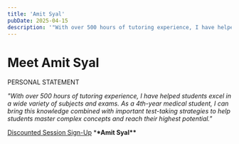 ```yaml
---
title: 'Amit Syal'
pubDate: 2025-04-15
description: '"With over 500 hours of tutoring experience, I have helped students excel in a wide variety of subjects and exams. As a 4thyear medical student, I can brin.'
---
```


# Meet Amit Syal

PERSONAL STATEMENT

_"With over 500 hours of tutoring experience, I have helped students excel in a wide variety of subjects and exams. As a 4th-year medical student, I can bring this knowledge combined with important test-taking strategies to help students master complex concepts and reach their highest potential."_

[Discounted Session Sign-Up](/purchase-discounted-session/) \***\*Amit Syal\*\***
